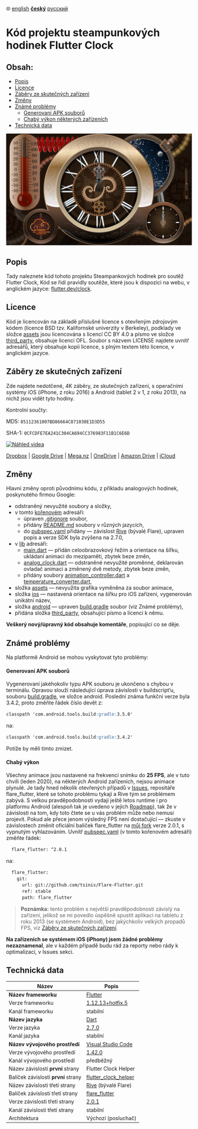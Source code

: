 ﻿:globe_with_meridians:  [english](README.md)    <u>**český**</u>    [русский](README.ru.md)

# Kód projektu steampunkových hodinek Flutter Clock

## Obsah:
* [Popis](#Popis)
* [Licence](#Licence)
* [Záběry ze skutečných zařízení](#Záběry-ze-skutečných-zařízení)
* [Změny](#Změny)
* [Známé problémy](#Známé-problémy)
  * [Generovaní APK souborů](#Generovaní-APK-souborů)
  * [Chabý výkon některých zařízeních](#Chabý-výkon)
* [Technická data](#Technická-data)

![Screenshot](screenshot.jpg)

## Popis
Tady naleznete kód tohoto projektu Steampankových hodinek pro soutěž Flutter Clock, Kód se řidí pravidly soutěže, které jsou k dispozici na webu, v anglickém jazyce: [flutter.dev/clock](https://flutter.dev/clock).

## Licence
Kód je licencován na základě příslušné licence s otevřeným zdrojovým kódem (licence BSD tzv. Kalifornské univerzity v Berkeley), podklady ve složce [assets](./assets) jsou licencována s licencí CC BY 4.0 a písmo ve složce [third_party](./third_party), obsahuje licenci OFL. Soubor s názvem LICENSE najdete uvnitř adresářů, který obsahuje kopii licence, s plným textem této licence, v anglickém jazyce.

## Záběry ze skutečných zařízení

Zde najdete nedotčené, 4K záběry, ze skutečných zařízení, s operačními systémy iOS (iPhone, z roku 2016) a Android (tablet 2 v 1, z roku 2013), na nichž jsou vidět tyto hodiny.

Kontrolní součty:

MD5: ```85112361007BD86664C871030E1D3D55```

SHA-1: ```0CFCDFE7EA241C304CA694CC376983F11B1C6E6D```

[![Náhled videa](https://drive.google.com/thumbnail?authuser=0&sz=w3840&id=1MEvmXMpxN4UaGxbnPOzpHPvQ4rkUYXqv)](https://1drv.ms/u/s!Aoc8-1_hYIfGiFPEwgpoCKerXyNC?e=TLMM3v)

[Dropbox](https://www.dropbox.com/sh/artyk72v9tckws3/AAAc5q7e0c70HiCDLuuiNN9Ia?dl=0) |
[Google Drive](https://drive.google.com/open?id=1XkKovGk6c6a0NpMadtCMXMx6KAM61RPp) | [Mega.nz](https://mega.nz/#F!5UlUzKBT!NZLFHkueFZT_SJWvZf1yAQ) |
[OneDrive](https://1drv.ms/u/s!Aoc8-1_hYIfGiFPEwgpoCKerXyNC?e=TLMM3v) |
[Amazon Drive](https://www.amazon.com/clouddrive/share/gtEpUwtoJYL0UvYkvPirVcsCnrloKuaGbtxKqbrCWlr) |
[iCloud](https://www.icloud.com/iclouddrive/0BYofNXgp-nZoBJBiTW_gIJlg#20200121%5F143234)

## Změny
Hlavní změny oproti původnímu kódu, z příkladu analogových hodinek, poskynutého firmou Google:
* odstraněný nevyužité soubory a složky,
* v tomto [kořenovém](./) adresáři:
    * úpraven [.gitignore](./.gitignore) soubor,
    * přidány [README.md](./README.md) soubory v různých jazycích,
    * do [pubspec.yaml](./pubspec.yaml) přidány — závislost [Rive](https://rive.app) (bývalé Flare), upraven popis a verze SDK byla zvýšena na 2.7.0,
* v [lib](./lib) adresáři:
    * [main.dart](./lib/main.dart) — přidán celoobrazovkový řežím a orientace na šířku, ukládaní animaci do mezipaměti, zbytek beze změn,
    * [analog_clock.dart](./lib/analog_clock.dart) — odstraněné nevyužité proměnné, deklarován ovladač animaci a změnený dvě metody, zbytek beze změn,
    * přidány soubory [animation_controller.dart](./lib/animation_controller.dart) a [temperature_converter.dart](./lib/temperature_converter.dart),
* složka [assets](./assets) — nevyužita grafika vyměněna za soubor animace,
* složka [ios](./ios) — nastavená orientace na šířku pro iOS zařízeni, vygenerován unikátní název,
* složka [android](./android) — upraven [build.gradle](./android/build.gradle) soubor (viz Známé problémy),
* přidána složka [third_party](./third_party), obsahující písmo a licenci k němu.

**Veškerý nový/úpravný kód obsahuje komentáře**, popisující co se děje.
## Známé problémy
Na platformě Android se mohou vyskytovat tyto problémy:
#### Generovaní APK souborů
Vygenerovaní jakéhokoliv typu APK souboru je ukončeno s chybou v terminálu. Opravou slouží následující úprava závislosti v buildscript’u, souboru [build.gradle](./android/build.gradle), ve složce android. Poslední známa funkční verze byla 3.4.2, proto změňte řádek číslo devět z:
```markdown
classpath 'com.android.tools.build:gradle:3.5.0'
```
na:
```markdown
classpath 'com.android.tools.build:gradle:3.4.2'
```
Potíže by měli tímto zmizet.
#### Chabý výkon
Všechny animace jsou nastavené na frekvencí snímku do **25 FPS**, ale v tuto chvíli (leden 2020), na některých Android zařízeních, nejsou animace plynulé. Je tady hned několik otevřených případů v [Issues](https://github.com/2d-inc/Flare-Flutter/issues), repositáře flare_flutter, které se tohoto problému tykají a Rive tým se problémem zabývá. S velkou pravděpodobnosti vydají ještě letos runtime i pro platformu Android (alespoň tak je uvedeno v jejích [Roadmap](https://portal.productboard.com/rive/1-roadmap/c/56-android-runtime)), tak že v závislosti na tom, kdy toto čtete se u vás problém může nebo nemusí projevit. Pokud ale přece jenom výsledný FPS není dostačující — zkuste v závislostech změnit oficiální baliček flare_flutter na [můj fork](https://github.com/tsinis/flare-flutter) verze 2.0.1, s vypnutým vyhlazováním. Uvnitř [pubspec.yaml](./pubspec.yaml) (v tomto kořenovém adresáři) změňte řádek:
```markdown
  flare_flutter: ^2.0.1
```
na:
````markdown
  flare_flutter:
    git:
      url: git://github.com/tsinis/Flare-Flutter.git
      ref: stable
      path: flare_flutter
````
> **Poznámka:** tento problém s největší pravděpodobnosti závislý na zařízeni, jelikož se mi povedlo úspěšně spustit aplikaci na tabletu z roku 2013 (se systémem Android), bez jakýchkoliv velkých propadů FPS, viz [Záběry ze skutečných zařízení](#Záběry-ze-skutečných-zařízení).

**Na zařízeních se systémem iOS (iPhony) jsem žádné problémy nezaznamenal**, ale v každém případě budu rád za reporty nebo rády k optimalizaci, v Issues sekci.
## Technická data

| Název | Popis |
| ---- | ----------- |
| **Název frameworku** | [Flutter](https://flutter.dev) |
| Verze frameworku | [1.12.13+hotfix.5](https://github.com/flutter/flutter) |
| Kanál frameworku | stabilní |
| **Název jazyka** | [Dart](https://dart.dev) |
| Verze jazyka | [2.7.0](https://github.com/dart-lang) |
| Kanál jazyka | stabilní |
| **Název vývojového prostředí** | [Visual Studio Code](https://code.visualstudio.com/insiders/) |
| Verze vývojového prostředí | [1.42.0](https://github.com/microsoft/vscode) |
| Kanál vývojového prostředí | předběžný |
| Název závislosti **první** strany | Flutter Clock Helper |
| Balíček závislosti **první** strany | [flutter_clock_helper](../flutter_clock_helper) |
| Název závislosti třetí strany | [Rive](https://rive.app) (bývalé Flare) |
| Balíček závislosti třetí strany | [flare_flutter](https://pub.dev/packages/flare_flutter) |
| Verze závislosti třetí strany | [2.0.1](https://github.com/2d-inc/Flare-Flutter) |
| Kanál závislosti třetí strany | stabilní |
| Architektura | Výchozí (posluchač) |